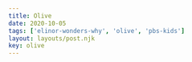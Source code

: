 ```yaml
---
title: Olive
date: 2020-10-05
tags: ['elinor-wonders-why', 'olive', 'pbs-kids']
layout: layouts/post.njk
key: olive
---
```


